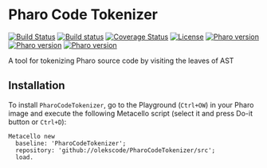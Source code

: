 # Pharo Code Tokenizer

[![Build Status](https://travis-ci.org/olekscode/PharoCodeTokenizer.svg?branch=master)](https://travis-ci.org/olekscode/PharoCodeTokenizer)
[![Build status](https://ci.appveyor.com/api/projects/status/b7dpo08tkwcd6de2?svg=true)](https://ci.appveyor.com/project/olekscode/pharocodetokenizer)
[![Coverage Status](https://coveralls.io/repos/github/olekscode/PharoCodeTokenizer/badge.svg?branch=master)](https://coveralls.io/github/olekscode/PharoCodeTokenizer?branch=master)
[![License](https://img.shields.io/badge/license-MIT-blue.svg)](https://raw.githubusercontent.com/olekscode/PharoCodeTokenizer/master/LICENSE)
[![Pharo version](https://img.shields.io/badge/Pharo-6.1-%23aac9ff.svg)](https://pharo.org/download)
[![Pharo version](https://img.shields.io/badge/Pharo-7.0-%23aac9ff.svg)](https://pharo.org/download)
[![Pharo version](https://img.shields.io/badge/Pharo-8.0-%23aac9ff.svg)](https://pharo.org/download)

A tool for tokenizing Pharo source code by visiting the leaves of AST

## Installation
To install `PharoCodeTokenizer`, go to the Playground (`Ctrl+OW`) in your Pharo image and execute the following Metacello script (select it and press Do-it button or `Ctrl+D`):

```smalltalk
Metacello new
  baseline: 'PharoCodeTokenizer';
  repository: 'github://olekscode/PharoCodeTokenizer/src';
  load.
```
